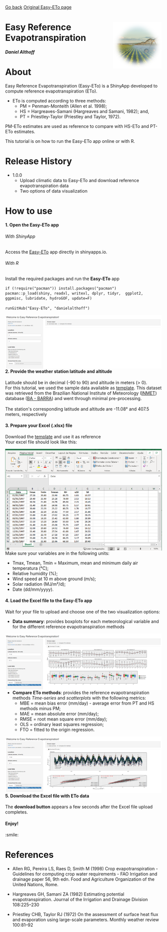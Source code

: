 [Go back](/)
[Original Easy-ETo page](https://github.com/danielalthoff/Easy-ETo/)

<div class="fluid-row" id="header">
    <img src='/images/Easy-ETo/img.png' height='150' width='auto' align='right'>
    <h1 class="title toc-ignore">Easy Reference Evapotranspiration</h1>
    <h4 class="author"><em>Daniel Althoff</em></h4>
</div>

# About

Easy Reference Evapotranspiration (Easy-ETo) is a ShinyApp developed to compute reference evapotranspiration (ETo).<br> 

* ETo is computed according to three methods:
    * PM = Penman-Monteith (Allen et al. 1998);
    * HS = Hargreaves-Samani (Hargreaves and Samani, 1982); and,
    * PT = Priestley-Taylor (Priestley and Taylor, 1972).

PM-ETo estimates are used as reference to compare with HS-ETo and PT-ETo estimates.

This tutorial is on how to run the Easy-ETo app online or with R.

# Release History

* 1.0.0
    * Upload climatic data to Easy-ETo and download reference evapotranspiration data
    * Two options of data visualization

# How to use

<h4>1. Open the <b>Easy-ETo</b> app</h4>
<h6>With ShinyApp</h6>
<p>Access the <a href="https://daniel-althoff.shinyapps.io/easy-eto/" target="blank">Easy-ETo</a> app directly in shinyapps.io.</p>

<h6>With R</h6>
<p>Install the required packages and run the <b>Easy-ETo</b> app</p>

```{r setup}
if (!require("pacman")) install.packages("pacman")
pacman::p_load(shiny, readxl, writexl, dplyr, tidyr,  ggplot2, ggpmisc, lubridate, hydroGOF, update=F)

runGitHub("Easy-ETo", "danielalthoff")
```

<img src="/images/Easy-ETo/app_1.png"
     style="float: left; margin-right: 10px;" />
    
<h4>2. Provide the weather station <b>latitude</b> and <b>altitude</b></h4>
<p> Latitude should be in decimal (-90 to 90) and altitude in meters (> 0).<br>
    For this tutorial, we used the sample data available as <a href="https://github.com/danielalthoff/Easy-ETo/raw/master/Sample.xlsx" target="blank">template</a>. This dataset was retrieved from the Brazilian National Institute of Meteorology (<a href='http://www.inmet.gov.br/portal/' target='blank'>INMET</a>) database (<a href="http://www.inmet.gov.br/portal/index.php?r=estacoes/estacoesConvencionais" target='blank'>BA - BARRA</a>) and went through minimal pre-processing.<br><br>
    The station's corresponding latitude and altitude are -11.08° and 407.5 meters, respectively</p> 

<h4>3. Prepare your Excel (.xlsx) file</h4>
<p> Download the <a href="https://github.com/danielalthoff/Easy-ETo/raw/master/Sample.xlsx" target="blank">template</a> and use it as reference<br>
    Your excel file should look like this:</p>

<img src="/images/Easy-ETo/app_2.png"
     style="float: left; margin-right: 10px;" />
     
<p>Make sure your variables are in the following units:</p>
<ul>
  <li>Tmax, Tmean, Tmin = Maximum, mean and minimum daily air temperatura (°C);</li>
  <li>Relative humidity (%);</li>
  <li>Wind speed at 10 m above ground (m/s);</li>
  <li>Solar radiation (MJ/m²/d);</li>
  <li>Date (dd/mm/yyyy).</li>
</ul>


<h4>4. Load the Excel file to the <b>Easy-ETo</b> app</h4>
<p>Wait for your file to upload and choose one of the two visualization options:</p>
<ul>
    <li><b>Data summary</b>: provides boxplots for each meteorological variable and for the different reference evapotranspiration methods</li>
</ul>

<img src="/images/Easy-ETo/app_3.png"
     style="float: left; margin-right: 10px;" />
     
* <b>Compare ETo methods</b>: provides the reference evapotranspiration methods <em>Time-series</em> and <em>scatterplots</em> with the following metrics:
    * MBE = mean bias error (mm/day) - average error from PT and HS methods minus PM;
    * MAE = mean absolute error (mm/day);
    * RMSE = root mean square error (mm/day);
    * OLS = ordinary least squares regression;
    * FTO = fitted to the origin regression.
    
<img src="/images/Easy-ETo/app_4.png"
     style="float: left; margin-right: 10px;" />

<h4>5. Download the Excel file with ETo data</h4>
<p>The <b>download button</b> appears a few seconds after the Excel file upload completes.
    
<h4>Enjoy!</h4>
:smile:
<br>

# References

* Allen RG, Pereira LS, Raes D, Smith M (1998) Crop evapotranspiration - Guidelines for computing crop water requirements - FAO Irrigation and drainage paper 56, 9th edn. Food and Agriculture Organization of the United Nations, Rome.

* Hargreaves GH, Samani ZA (1982) Estimating potential evapotranspiration. Journal of the Irrigation and Drainage Division 108:225–230

* Priestley CHB, Taylor RJ (1972) On the assessment of surface heat flux and evaporation using large-scale parameters. Monthly weather review 100:81–92
